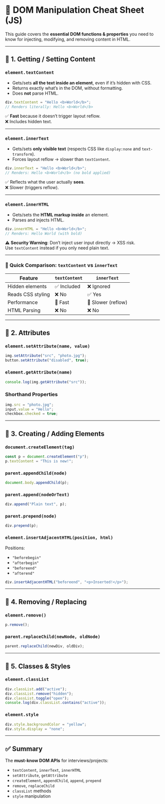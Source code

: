 # 📘 DOM Manipulation Cheat Sheet (JS)

This guide covers the **essential DOM functions & properties** you need to know for injecting, modifying, and removing content in HTML.

---

## 📌 1. Getting / Setting Content

### `element.textContent`
- Gets/sets **all the text inside an element**, even if it’s hidden with CSS.
- Returns exactly what’s in the DOM, without formatting.
- Does **not** parse HTML.

```js
div.textContent = "Hello <b>World</b>";
// Renders literally: Hello <b>World</b>
```

✅ **Fast** because it doesn’t trigger layout reflow.  
❌ Includes hidden text.  

---

### `element.innerText`
- Gets/sets **only visible text** (respects CSS like `display:none` and `text-transform`).
- Forces layout reflow → slower than `textContent`.

```js
div.innerText = "Hello <b>World</b>";
// Renders: Hello <b>World</b> (no bold applied)
```

✅ Reflects what the user actually **sees**.  
❌ Slower (triggers reflow).  

---

### `element.innerHTML`
- Gets/sets the **HTML markup inside** an element.
- Parses and injects HTML.

```js
div.innerHTML = "Hello <b>World</b>";
// Renders: Hello World (with bold)
```

⚠️ **Security Warning**: Don’t inject user input directly → XSS risk.  
Use `textContent` instead if you only need plain text.

---

### 🔎 Quick Comparison: `textContent` vs `innerText`

| Feature            | `textContent` | `innerText` |
|--------------------|---------------|-------------|
| Hidden elements    | ✅ Included   | ❌ Ignored  |
| Reads CSS styling  | ❌ No         | ✅ Yes      |
| Performance        | 🚀 Fast       | 🐢 Slower (reflow) |
| HTML Parsing       | ❌ No         | ❌ No       |

---

## 📌 2. Attributes

### `element.setAttribute(name, value)`
```js
img.setAttribute("src", "photo.jpg");
button.setAttribute("disabled", true);
```

### `element.getAttribute(name)`
```js
console.log(img.getAttribute("src"));
```

### Shorthand Properties
```js
img.src = "photo.jpg";
input.value = "Hello";
checkbox.checked = true;
```

---

## 📌 3. Creating / Adding Elements

### `document.createElement(tag)`
```js
const p = document.createElement("p");
p.textContent = "This is new!";
```

### `parent.appendChild(node)`
```js
document.body.appendChild(p);
```

### `parent.append(nodeOrText)`
```js
div.append("Plain text", p);
```

### `parent.prepend(node)`
```js
div.prepend(p);
```

### `element.insertAdjacentHTML(position, html)`
Positions:
- `"beforebegin"`
- `"afterbegin"`
- `"beforeend"`
- `"afterend"`

```js
div.insertAdjacentHTML("beforeend", "<p>Inserted!</p>");
```

---

## 📌 4. Removing / Replacing

### `element.remove()`
```js
p.remove();
```

### `parent.replaceChild(newNode, oldNode)`
```js
parent.replaceChild(newDiv, oldDiv);
```

---

## 📌 5. Classes & Styles

### `element.classList`
```js
div.classList.add("active");
div.classList.remove("hidden");
div.classList.toggle("open");
console.log(div.classList.contains("active"));
```

### `element.style`
```js
div.style.backgroundColor = "yellow";
div.style.display = "none";
```

---

## ✅ Summary

The **must-know DOM APIs** for interviews/projects:
- `textContent`, `innerText`, `innerHTML`
- `setAttribute`, `getAttribute`
- `createElement`, `appendChild`, `append`, `prepend`
- `remove`, `replaceChild`
- `classList` methods
- `style` manipulation
